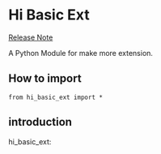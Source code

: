 # Hi Basic Ext

[Release Note](release-notes.md)

A Python Module for make more extension.

## How to import
`from hi_basic_ext import *`

## introduction
hi_basic_ext: 
